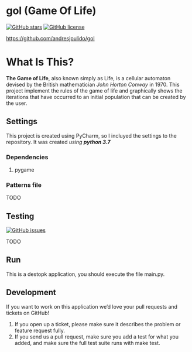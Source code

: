 gol (Game Of Life)
==============================

[![GitHub stars](https://img.shields.io/github/stars/andresjpulido/gol)](https://github.com/andresjpulido/gol/stargazers)
[![GitHub license](https://img.shields.io/github/license/andresjpulido/gol)](https://github.com/andresjpulido/gol)

https://github.com/andresjpulido/gol

# What Is This?
 
**The Game of Life**, also known simply as Life, is a cellular automaton devised by the British mathematician *John Horton Conway* in 1970. This project implement the rules of the game of life and graphically shows the iterations that have occurred to an initial population that can be created by the user.  
 
## Settings
This project is created using PyCharm, so I incluyed the settings to the repository. It was created *using __python 3.7__*

### Dependencies
1. pygame

### Patterns file
TODO

## Testing
[![GitHub issues](https://img.shields.io/github/issues/andresjpulido/gol)](https://github.com/andresjpulido/gol/issues)
 
TODO

## Run
This is a destopk application, you should execute the file main.py. 

## Development

If you want to work on this application we’d love your pull requests and tickets on GitHub!

1. If you open up a ticket, please make sure it describes the problem or feature request fully.
2. If you send us a pull request, make sure you add a test for what you added, and make sure the full test suite runs with make test.



